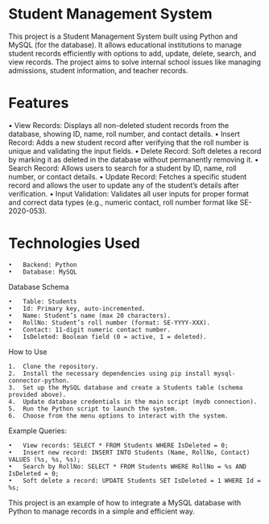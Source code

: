 # Student Management System

This project is a Student Management System built using Python and MySQL (for the database). It allows educational institutions to manage student records efficiently with options to add, update, delete, search, and view records. The project aims to solve internal school issues like managing admissions, student information, and teacher records.

# Features

•	View Records: Displays all non-deleted student records from the database, showing ID, name, roll number, and contact details.
•	Insert Record: Adds a new student record after verifying that the roll number is unique and validating the input fields.
•	Delete Record: Soft deletes a record by marking it as deleted in the database without permanently removing it.
•	Search Record: Allows users to search for a student by ID, name, roll number, or contact details.
•	Update Record: Fetches a specific student record and allows the user to update any of the student’s details after verification.
•	Input Validation: Validates all user inputs for proper format and correct data types (e.g., numeric contact, roll number format like SE-2020-053).

# Technologies Used

	•	Backend: Python
	•	Database: MySQL

Database Schema

	•	Table: Students
	•	Id: Primary key, auto-incremented.
	•	Name: Student’s name (max 20 characters).
	•	RollNo: Student’s roll number (format: SE-YYYY-XXX).
	•	Contact: 11-digit numeric contact number.
	•	IsDeleted: Boolean field (0 = active, 1 = deleted).

How to Use

	1.	Clone the repository.
	2.	Install the necessary dependencies using pip install mysql-connector-python.
	3.	Set up the MySQL database and create a Students table (schema provided above).
	4.	Update database credentials in the main script (mydb connection).
	5.	Run the Python script to launch the system.
	6.	Choose from the menu options to interact with the system.

Example Queries:

	•	View records: SELECT * FROM Students WHERE IsDeleted = 0;
	•	Insert new record: INSERT INTO Students (Name, RollNo, Contact) VALUES (%s, %s, %s);
	•	Search by RollNo: SELECT * FROM Students WHERE RollNo = %s AND IsDeleted = 0;
	•	Soft delete a record: UPDATE Students SET IsDeleted = 1 WHERE Id = %s;

This project is an example of how to integrate a MySQL database with Python to manage records in a simple and efficient way.
